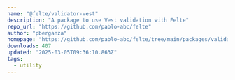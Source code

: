 ```yaml
---
name: "@felte/validator-vest"
description: "A package to use Vest validation with Felte"
repo_url: "https://github.com/pablo-abc/felte"
author: "pberganza"
homepage: "https://github.com/pablo-abc/felte/tree/main/packages/validator-vest"
downloads: 407
updated: "2025-03-05T09:36:10.863Z"
tags: 
  - utility
---
```

